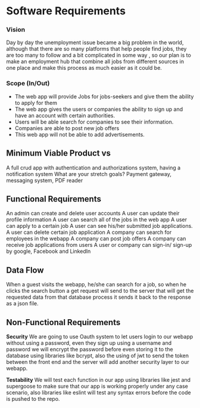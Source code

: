 # Software Requirements

### Vision

Day by day the unemployment issue became a big problem in the world, although that there are so many platforms that help people find jobs, they are too many to follow and a bit complicated in some way , so our plan is to make an employment hub that combine all jobs from different sources in one place and make this process as much easier as it could be.

### Scope (In/Out)

- The web app will provide Jobs for jobs-seekers and give them the ability to apply for them
- The web app gives the users or companies the ability to sign up and have an account with certain authorities.
- Users will be able search for companies to see their information.
- Companies are able to post new job offers
- This web app will not be able to add advertisements.

## Minimum Viable Product vs

A full crud app with authentication and authorizations system, having a notification system
What are your stretch goals?
Payment gateway, messaging system, PDF reader

## Functional Requirements

An admin can create and delete user accounts
A user can update their profile information
A user can search all of the jobs in the web app
A user can apply to a certain job
A user can see his/her submitted job applications.
A user can delete certain job application
A company can search for employees in the webapp
A company can post job offers
A company can receive job applications from users
A user or company can sign-in/ sign-up by google, Facebook and LinkedIn

## Data Flow

When a guest visits the webapp, he/she can search for a job, so when he clicks the search button a get request will send to the server that will get the requested data from that database process it sends it back to the response as a json file.

## Non-Functional Requirements

**Security**
We are going to use Oauth system to let users login to our webapp without using a password, even they sign up using a username and password we will encrypt the password before even storing it to the database using libraries like bcrypt, also the using of jwt to send the token between the front end and the server will add another security layer to our webapp.

**Testability**
We will test each function in our app using libraries like jest and supergoose to make sure that our app is working properly under any case scenario, also libraries like eslint will test any syntax errors before the code is pushed to the repo.
